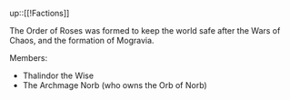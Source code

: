 up::[[!Factions]]

The Order of Roses was formed to keep the world safe after the Wars of Chaos, and the formation of Mogravia.

Members:
- Thalindor the Wise
- The Archmage Norb (who owns the Orb of Norb)
